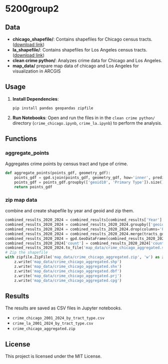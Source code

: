 # 5200group2

## Data

- **chicago_shapefile/**: Contains shapefiles for Chicago census tracts.  ([download link](https://data.cityofchicago.org/api/geospatial/5jrd-6zik?method=export&format=Shapefile))
- **la_shapefile/**: Contains shapefiles for Los Angeles census tracts. ([download link](https://geohub.lacity.org/datasets/la-city-2020-census-tracts-/explore))
- **clean crime python/**: Analyzes crime data for Chicago and Los Angeles.
- **map_data/** prepare map data of chicago and Los Angeles for visualization in ARCGIS

## Usage

1. **Install Dependencies**:
    ```sh
    pip install pandas geopandas zipfile
    ```

2. **Run Notebooks**:
    Open and run the files in in the `clean crime python/` directory (`crime_chicago.ipynb`, `crime_la.ipynb`) to perform the analysis.

## Functions

### aggregate_points

Aggregates crime points by census tract and type of crime.

```python
def aggregate_points(points_gdf, geometry_gdf):
    points_gdf = gpd.sjoin(points_gdf, geometry_gdf, how='inner', predicate='within')
    points_gdf = points_gdf.groupby(['geoid10', 'Primary Type']).size().reset_index(name='count')
    return points_gdf
```
### zip map data

combine and create shapefile by year and geoid and zip them.

```python
combined_results_2020_2024 = combined_results[combined_results['Year'] >= 2020]
combined_results_2020_2024 = combined_results_2020_2024.groupby(['geoid10', 'Year']).sum().reset_index()
combined_results_2020_2024 = combined_results_2020_2024.drop(columns='Primary Type')
combined_results_2020_2024 = combined_results_2020_2024.merge(tracts_gdf, on='geoid10', how='left')
combined_results_2020_2024 = gpd.GeoDataFrame(combined_results_2020_2024, geometry='geometry')
combined_results_2020_2024['count'] = combined_results_2020_2024['count'].astype(int)
combined_results_2020_2024.to_file('map_data/crime_chicago_aggregated.shp')
# Zip the shapefile
with zipfile.ZipFile('map_data/crime_chicago_aggregated.zip', 'w') as z:
    z.write('map_data/crime_chicago_aggregated.shp')
    z.write('map_data/crime_chicago_aggregated.shx')
    z.write('map_data/crime_chicago_aggregated.dbf')
    z.write('map_data/crime_chicago_aggregated.prj')
    z.write('map_data/crime_chicago_aggregated.cpg')
```
## Results

The results are saved as CSV files in Jupyter notebooks.

- `crime_chicago_2001_2024_by_tract_type.csv`
- `crime_la_2001_2024_by_tract_type.csv`
- `crime_chicago_aggregated.zip`

## License

This project is licensed under the MIT License.
